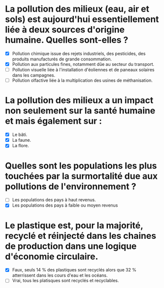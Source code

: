 # La pollution des milieux (eau, air et sols) est aujourd'hui essentiellement liée à deux sources d'origine humaine. Quelles sont-elles ?

* [X] Pollution chimique issue des rejets industriels, des pesticides, des produits manufacturés de grande consommation.
* [X] Pollution aux particules fines, notamment dûe au secteur du transport.
* [ ] Pollution visuelle liée à l'installation d'éoliennes et de paneaux solaires dans les campagnes.
* [ ] Pollution olfactive liée à la multiplication des usines de méthanisation.

# La pollution des milieux a un impact non seulement sur la santé humaine et mais également sur :

* [X] Le bâti.
* [X] La faune.
* [X] La flore.

# Quelles sont les populations les plus touchées par la surmortalité due aux pollutions de l'environnement ?

* [ ] Les populations des pays à haut revenus.
* [X] Les populations des pays à faible ou moyen revenus

# Le plastique est, pour la majorité, recyclé et réinjecté dans les chaines de production dans une logique d'économie circulaire.

* [X] Faux, seuls 14 % des plastiques sont recyclés alors que 32 % atterrissent dans les cours d'eau et les océans.
* [ ] Vrai, tous les platisques sont recyclés et recyclables.
